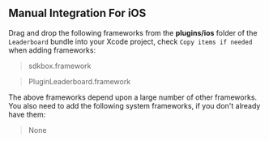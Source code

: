 ## Manual Integration For iOS
Drag and drop the following frameworks from the __plugins/ios__ folder of the `Leaderboard` bundle into your Xcode project, check `Copy items if needed` when adding frameworks:

> sdkbox.framework

> PluginLeaderboard.framework

The above frameworks depend upon a large number of other frameworks. You also need to add the following system frameworks, if you don't already have them:

> None
